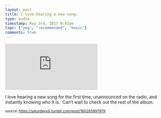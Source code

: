 ```yaml
---
layout: post
title: I-love-hearing-a-new-song-
type: audio
timestamp: May 3rd, 2017 9:02am
tags: ["yeg", "recommended", "music"]
comments: true
---
```

<embed type="audio/mpeg" src="https://bandcamp.com/stream_redirect?enc=mp3-128&amp;track_id=3060742330&amp;ts=1618828289&amp;t=3f513273e795169c1c71c329d18c98e60c5f56f0">
       
I love hearing a new song for the first time, unannounced on the radio, and instantly knowing who it is.  Can’t wait to check out the rest of the album.
 
  
<small>source: https://saturdayxiii.tumblr.com/post/160265997979</small>